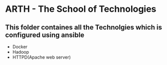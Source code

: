 # ARTH - The School of Technologies

## This folder containes all the Technolgies which is configured using ansible

 - Docker
 - Hadoop
 - HTTPD(Apache web server)
